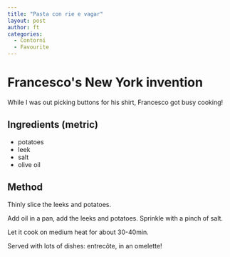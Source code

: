 ```yaml
---
title: "Pasta con rie e vagar"
layout: post
author: ft
categories:
  - Contorni
  - Favourite 
---
```

# Francesco's New York invention

While I was out picking buttons for his shirt, Francesco got busy cooking!

## Ingredients (metric)

- potatoes 
- leek 
- salt 
- olive oil

## Method

Thinly slice the leeks and potatoes. 

Add oil in a pan, add the leeks and potatoes. Sprinkle with a pinch of salt.

Let it cook on medium heat for about 30-40min. 

Served with lots of dishes: entrecôte, in an omelette!
